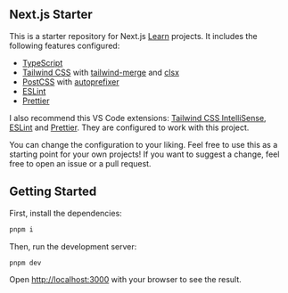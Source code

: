 ## Next.js Starter

This is a starter repository for Next.js [Learn](https://nextjs.org/learn) projects. It includes the following features configured:

- [TypeScript](https://www.typescriptlang.org/)
- [Tailwind CSS](https://tailwindcss.com/) with [tailwind-merge](https://www.npmjs.com/package/tailwind-merge) and [clsx](https://www.npmjs.com/package/clsx)
- [PostCSS](https://postcss.org/) with [autoprefixer](https://www.npmjs.com/package/autoprefixer)
- [ESLint](https://eslint.org/)
- [Prettier](https://prettier.io/)

I also recommend this VS Code extensions: [Tailwind CSS IntelliSense](https://marketplace.visualstudio.com/items?itemName=bradlc.vscode-tailwindcss), [ESLint](https://marketplace.visualstudio.com/items?itemName=dbaeumer.vscode-eslint) and [Prettier](https://marketplace.visualstudio.com/items?itemName=esbenp.prettier-vscode). They are configured to work with this project.

You can change the configuration to your liking. Feel free to use this as a starting point for your own projects! If you want to suggest a change, feel free to open an issue or a pull request.

## Getting Started

First, install the dependencies:

```bash
pnpm i
```

Then, run the development server:

```bash
pnpm dev
```

Open [http://localhost:3000](http://localhost:3000) with your browser to see the result.
